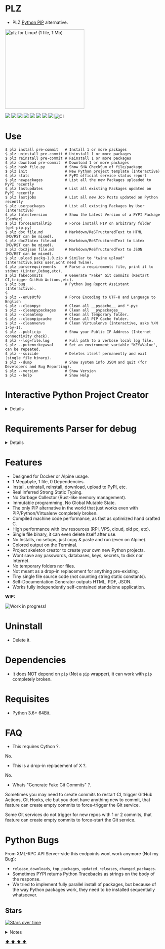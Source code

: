 # PLZ

- PLZ [Python PIP](https://pypi.org) alternative.

<img src="https://raw.githubusercontent.com/juancarlospaco/plz/master/python-wat.png" width="256" height="256" title="plz for Linux! (1 file, 1 Mb)">

![](https://img.shields.io/github/languages/count/juancarlospaco/plz?logoColor=green&style=for-the-badge)
![](https://img.shields.io/github/languages/top/juancarlospaco/plz?style=for-the-badge)
![](https://img.shields.io/github/stars/juancarlospaco/plz?style=for-the-badge)
![](https://img.shields.io/github/languages/code-size/juancarlospaco/plz?style=for-the-badge)
![](https://img.shields.io/github/issues-raw/juancarlospaco/plz?style=for-the-badge)
![](https://img.shields.io/github/issues-pr-raw/juancarlospaco/plz?style=for-the-badge)
![](https://img.shields.io/github/last-commit/juancarlospaco/plz?style=for-the-badge)
![](https://img.shields.io/liberapay/patrons/juancarlospaco?style=for-the-badge)
![CI](https://github.com/juancarlospaco/plz/workflows/CI/badge.svg)


# Use

```console
$ plz install pre-commit   # Install 1 or more packages
$ plz uninstall pre-commit # Uninstall 1 or more packages
$ plz reinstall pre-commit # Reinstall 1 or more packages
$ plz download pre-commit  # Download 1 or more packages
$ plz hash file.py         # Show SHA CheckSum of file/package
$ plz init                 # New Python project template (Interactive)
$ plz stats                # PyPI official service status report
$ plz newpackages          # List all the new Packages uploaded to PyPI recently
$ plz lastupdates          # List all existing Packages updated on PyPI recently
$ plz lastjobs             # List all new Job Posts updated on Python recently
$ plz userpackages         # List all existing Packages by User (Interactive)
$ plz latestversion        # Show the Latest Version of a PYPI Package (SemVer)
$ plz forceInstallPip      # Force install PIP on arbitrary folder (get-pip.py)
$ plz doc file.md          # Markdown/ReSTructuredText to HTML  (MD/RST can be mixed).
$ plz doc2latex file.md    # Markdown/ReSTructuredText to Latex (MD/RST can be mixed).
$ plz doc2json file.md     # Markdown/ReSTructuredText to JSON  (MD/RST can be mixed).
$ plz upload packg-1.0.zip # Similar to "twine upload" (Interactive,asks user,wont need Twine).
$ plz parserequirements    # Parse a requirements file, print it to stdout (Linter,Debug,etc).
$ plz fakecommits          # Generate "Fake" Git commits (Restart CI,trigger GitHub Actions,etc).
$ plz bug                  # Python Bug Report Assistant (Interactive).
$
$ plz --enUsUtf8           # Force Encoding to UTF-8 and Language to English
$ plz --cleanpyc           # Clean all __pycache__ and *.pyc
$ plz --cleanpypackages    # Clean all __pypackages__
$ plz --cleantemp          # Clean all temporary folder.
$ plz --cleanpipcache      # Clean all PIP Cache folder.
$ plz --cleanvenvs         # Clean Virtualenvs (interactive, asks Y/N 1-by-1).
$ plz --publicip           # Show your Public IP Address (Internet connectivity check).
$ plz --log=file.log       # Full path to a verbose local log file.
$ plz --putenv:key=val     # Set an environment variable "KEY=Value", can be repeated.
$ plz --suicide            # Deletes itself permanently and exit (single file binary).
$ plz --dump               # Show system info JSON and quit (for Developers and Bug Reporting).
$ plz --version            # Show Version
$ plz --help               # Show Help
```


# Interactive Python Project Creator

<details>

![](https://raw.githubusercontent.com/juancarlospaco/plz/master/project_creator.png)

</details>

# Requirements Parser for debug

<details>

![](https://raw.githubusercontent.com/juancarlospaco/plz/master/requirements_parser.png)

</details>

# Features

- Designed for Docker or Alpine usage.
- 1 Megabyte, 1 file, 0 Dependencies.
- Install, uninstall, reinstall, download, upload to PyPI, etc.
- Real Inferred Strong Static Typing.
- No Garbage Collector (Rust-like memory management).
- Immutable programming, No Global Mutable State.
- The only PIP alternative in the world that just works even with PIP/Python/Virtualenv completely broken.
- Compiled machine code performance, as fast as optimized hand crafted C.
- High performance with low resources (RPi, VPS, cloud, old pc, etc).
- Single file binary, it can even delete itself after use.
- No Installs, no setups, just copy & paste and run (even on Alpine).
- Colored output on the Terminal.
- Project skeleton creator to create your own new Python projects.
- Wont save any passwords, databases, keys, secrets, to disk nor Internet.
- No temporary folders nor files.
- Not meant as a drop-in replacement for anything pre-existing.
- Tiny single file source code (not counting string static constants).
- Self-Documentation Generator outputs HTML, PDF, JSON.
- Works fully independently self-contained standalone application.

**WIP:**

![](https://raw.githubusercontent.com/juancarlospaco/plz/master/pepehack.gif "Work in progress!")


# Uninstall

- Delete it.


# Dependencies

- It does NOT depend on `pip` (Not a `pip` wrapper), it can work with `pip` completely broken.


# Requisites

- Python 3.6+ 64Bit.


# FAQ

- This requires Cython ?.

No.

- This is a drop-in replacement of X ?.

No.

- Whats "Generate Fake Git Commits" ?.

Sometimes you may need to create commits to restart CI, trigger GitHub Actions, Git Hooks, etc
but you dont have anything new to commit, that feature can create empty commits to force-trigger the Git service.

Some Git services do not trigger for new repos with 1 or 2 commits,
that feature can create empty commits to force-start the Git service.


# Python Bugs

From XML-RPC API Server-side this endpoints wont work anymore (Not my Bug):

- `release_downloads`, `top_packages`, `updated_releases`, `changed_packages`.
- Sometimes PYPI returns Python Tracebacks as strings on the body of the response.
- We tried to implement fully parallel install of packages, but because of the way Python packages work, they need to be installed sequentially whatsoever.


## Stars

[![Stars over time](https://starchart.cc/juancarlospaco/plz.svg)](https://starchart.cc/ThomasTJdev/nim_websitecreator "Star PLZ on GitHub!")


<details>
  <summary>Notes</summary>

- http://tonsky.me/blog/disenchantment
- https://medium.com/telnyx-engineering/rip-pipenv-tried-too-hard-do-what-you-need-with-pip-tools-d500edc161d4
- http://arindampaul.blogspot.com/2016/03/python-tips-avoid-pip-as-much-as.html
- https://github.com/pypa/pipenv/issues/4058#issue-537298446
- https://chriswarrick.com/blog/2018/07/17/pipenv-promises-a-lot-delivers-very-little/
- https://old.reddit.com/r/Python/comments/chkah3/is_pipenv_dead_why_has_the_project_stopped/
- https://np.reddit.com/r/Python/comments/8jd6aq/why_is_pipenv_the_recommended_packaging_tool_by/
- https://github.com/pypa/pipenv/commit/6d77e4a0551528d5d72d81e8a15da4722ad82f26
- https://github.com/pypa/pipenv/commit/1c956d37e6ad20babdb5021610b2ed2c9c4203f2
- https://github.com/pypa/pipenv/commit/e3c72e167d21b921bd3bd89d4217b04628919bb2
- https://github.com/mitsuhiko/pipsi#pipsi (Dead Project)
- https://github.com/zachtylr21/pyp#pyp
- https://www.python.org/dev/peps/pep-0650
- https://pip.pypa.io/en/stable/news/#id1

Quote from PIPEnv Project:

> pipenv release cadence came to a super dramatic halt because of a lot of upstream issues
> (pip broke, setuptools broke, then pip and setuptools both released breaking fixes,
> and we have about 15 dependencies which I personally maintain).

Quote from PIP Project:

> Due to lack of interest and maintenance, 'pip bundle' and support for installing files is now deprecated.

Important, near year 2021, the PyPI server started responding empty responses and error messages,
but with HTTP status 200 OK, to PIP alternatives that are not the official PIP, the error message said
`HTTPTooManyRequests: The action could not be performed because there were too many requests by the client. Limit may reset in 1 seconds.`
and your client has to wait >1 second per request, even for empty responses, and sometimes retries fail anyway,
this looks kinda intentional, maybe to make it look like PIP is the fastest or something like that ?.


</details>


[  ⬆️  ⬆️  ⬆️  ⬆️  ](#plz "Go to top")
